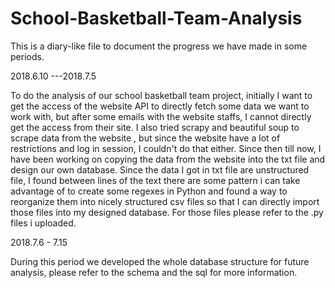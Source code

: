 # School-Basketball-Team-Analysis

This is a diary-like file to document the progress we have made in some periods.


2018.6.10 ---2018.7.5

  To do the analysis of our school basketball team project, initially I want to get the access of the website API to directly fetch some data we want to work with, but after some emails with the website staffs, I cannot directly get the access from their site.
  I also tried scrapy and beautiful soup to scrape data from the website , but since the website have a lot of restrictions and log in session, I couldn't do that either.
  Since then till now, I have been working on copying the data from the website into the txt file and design our own database.
  Since the data I got in txt file are unstructured file, I found between lines of the text there are some pattern i can take advantage of to create some regexes in Python and found a way to reorganize them into nicely structured csv files so that I can directly import those files into my designed database. For those files please refer to the .py files i uploaded.

2018.7.6 - 7.15

  During this period we developed the whole database structure for future analysis, please refer to the schema and the sql for more information.
  
  
